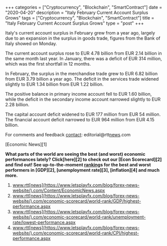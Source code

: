 +++
categories = ["Cryptocurrency", "Blockchain", "SmartContract"]
date = "2020-04-20"
description = "Italy February Current Account Surplus Grows"
tags = ["Cryptocurrency", "Blockchain", "SmartContract"]
title = "Italy February Current Account Surplus Grows"
type = "post"
+++

Italy's current account surplus in February grew from a year ago,
largely due to an expansion in the surplus in goods trade, figures from
the Bank of Italy showed on Monday.

The current account surplus rose to EUR 4.78 billion from EUR 2.14
billion in the same month last year. In January, there was a deficit of
EUR 314 million, which was the first shortfall in 12 months.

In February, the surplus in the merchandise trade grew to EUR 6.82
billion from EUR 3.79 billion a year ago. The deficit in the services
trade widened slightly to EUR 1.34 billion from EUR 1.22 billion.  
  
The positive balance in primary income account fell to EUR 1.60 billion,
while the deficit in the secondary income account narrowed slightly to
EUR 2.28 billion.  
  
The capital account deficit widened to EUR 177 million from EUR 54
million. The financial account deficit narrowed to EUR 964 million from
EUR 4.15 billion.

For comments and feedback [contact](https://www.playgroundfx.com/contact/): editorial@rtt[news](https://www.letsplayfx.com/blog/forex-news-website/).com

[Economic News][1]

 **What parts of the world are seeing the best (and worst) economic
performances lately? Click[here][2] to check out our [Econ Scorecard][2]
and find out! See up-to-the-moment [ranking](https://www.playgroundfx.com/blog/crypto-exchange-ranking/)s for the best and worst
performers in [GDP][2], [unemployment rate][3], [inflation][4] and much
more.**

   1. www.rtt[news](https://www.letsplayfx.com/blog/forex-news-website/).com/Content/EconomicNews.aspx
   2. www.rtt[news](https://www.letsplayfx.com/blog/forex-news-website/).com/economic-scorecard/world-rank/GDP/highest-performance.aspx
   3. www.rtt[news](https://www.letsplayfx.com/blog/forex-news-website/).com/economic-scorecard/world-rank/unemployment-rate/lowest-performance.aspx
   4. www.rtt[news](https://www.letsplayfx.com/blog/forex-news-website/).com/economic-scorecard/world-rank/CPI/highest-performance.aspx